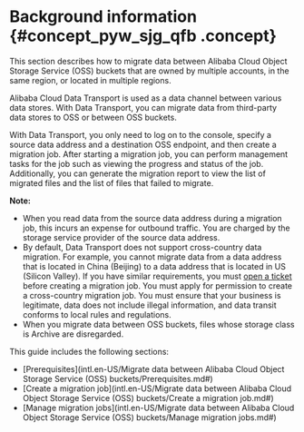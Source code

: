 # Background information {#concept_pyw_sjg_qfb .concept}

This section describes how to migrate data between Alibaba Cloud Object Storage Service \(OSS\) buckets that are owned by multiple accounts, in the same region, or located in multiple regions.

Alibaba Cloud Data Transport is used as a data channel between various data stores. With Data Transport, you can migrate data from third-party data stores to OSS or between OSS buckets.

With Data Transport, you only need to log on to the console, specify a source data address and a destination OSS endpoint, and then create a migration job. After starting a migration job, you can perform management tasks for the job such as viewing the progress and status of the job. Additionally, you can generate the migration report to view the list of migrated files and the list of files that failed to migrate.

**Note:** 

-   When you read data from the source data address during a migration job, this incurs an expense for outbound traffic. You are charged by the storage service provider of the source data address.
-   By default, Data Transport does not support cross-country data migration. For example, you cannot migrate data from a data address that is located in China \(Beijing\) to a data address that is located in US \(Silicon Valley\). If you have similar requirements, you must [open a ticket](https://selfservice.console.aliyun.com) before creating a migration job. You must apply for permission to create a cross-country migration job. You must ensure that your business is legitimate, data does not include illegal information, and data transit conforms to local rules and regulations.
-   When you migrate data between OSS buckets, files whose storage class is Archive are disregarded.

This guide includes the following sections:

-   [Prerequisites](intl.en-US/Migrate data between Alibaba Cloud Object Storage Service (OSS) buckets/Prerequisites.md#)
-   [Create a migration job](intl.en-US/Migrate data between Alibaba Cloud Object Storage Service (OSS) buckets/Create a migration job.md#)
-   [Manage migration jobs](intl.en-US/Migrate data between Alibaba Cloud Object Storage Service (OSS) buckets/Manage migration jobs.md#)

